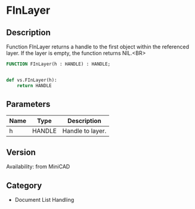 # FInLayer

## Description
Function FInLayer returns a handle to the first object within the referenced layer. If the layer is empty, the function returns NIL.&lt;BR&gt;


```pascal
FUNCTION FInLayer(h : HANDLE) : HANDLE;
```

```python

def vs.FInLayer(h):
    return HANDLE
```

## Parameters
|Name|Type|Description|
|---|---|---|
|h|HANDLE|Handle to layer.|

## Version
Availability: from MiniCAD
## Category
* Document List Handling


